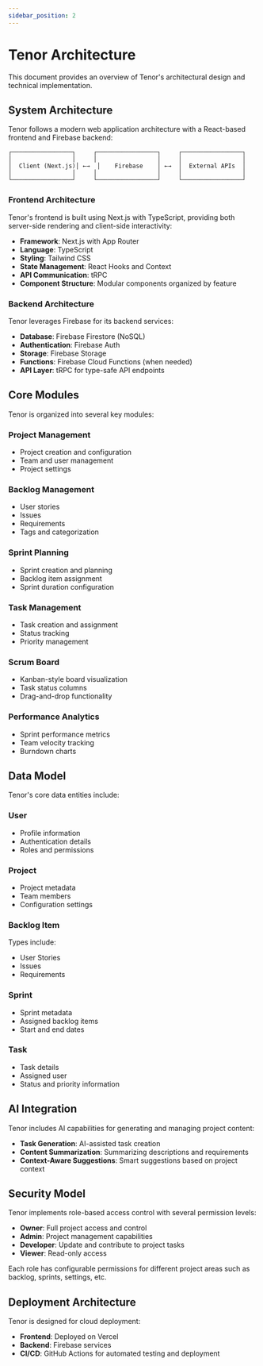 ```yaml
---
sidebar_position: 2
---
```


# Tenor Architecture

This document provides an overview of Tenor's architectural design and technical implementation.

## System Architecture

Tenor follows a modern web application architecture with a React-based frontend and Firebase backend:

```
┌─────────────────┐     ┌─────────────────┐     ┌─────────────────┐
│                 │     │                 │     │                 │
│  Client (Next.js)│ ←→  │    Firebase    │ ←→  │  External APIs  │
│                 │     │                 │     │                 │
└─────────────────┘     └─────────────────┘     └─────────────────┘
```

### Frontend Architecture

Tenor's frontend is built using Next.js with TypeScript, providing both server-side rendering and client-side interactivity:

- **Framework**: Next.js with App Router
- **Language**: TypeScript
- **Styling**: Tailwind CSS
- **State Management**: React Hooks and Context
- **API Communication**: tRPC
- **Component Structure**: Modular components organized by feature

### Backend Architecture

Tenor leverages Firebase for its backend services:

- **Database**: Firebase Firestore (NoSQL)
- **Authentication**: Firebase Auth
- **Storage**: Firebase Storage
- **Functions**: Firebase Cloud Functions (when needed)
- **API Layer**: tRPC for type-safe API endpoints

## Core Modules

Tenor is organized into several key modules:

### Project Management

- Project creation and configuration
- Team and user management
- Project settings

### Backlog Management

- User stories
- Issues
- Requirements
- Tags and categorization

### Sprint Planning

- Sprint creation and planning
- Backlog item assignment
- Sprint duration configuration

### Task Management

- Task creation and assignment
- Status tracking
- Priority management

### Scrum Board

- Kanban-style board visualization
- Task status columns
- Drag-and-drop functionality

### Performance Analytics

- Sprint performance metrics
- Team velocity tracking
- Burndown charts

## Data Model

Tenor's core data entities include:

### User

- Profile information
- Authentication details
- Roles and permissions

### Project

- Project metadata
- Team members
- Configuration settings

### Backlog Item

Types include:

- User Stories
- Issues
- Requirements

### Sprint

- Sprint metadata
- Assigned backlog items
- Start and end dates

### Task

- Task details
- Assigned user
- Status and priority information

## AI Integration

Tenor includes AI capabilities for generating and managing project content:

- **Task Generation**: AI-assisted task creation
- **Content Summarization**: Summarizing descriptions and requirements
- **Context-Aware Suggestions**: Smart suggestions based on project context

## Security Model

Tenor implements role-based access control with several permission levels:

- **Owner**: Full project access and control
- **Admin**: Project management capabilities
- **Developer**: Update and contribute to project tasks
- **Viewer**: Read-only access

Each role has configurable permissions for different project areas such as backlog, sprints, settings, etc.

## Deployment Architecture

Tenor is designed for cloud deployment:

- **Frontend**: Deployed on Vercel
- **Backend**: Firebase services
- **CI/CD**: GitHub Actions for automated testing and deployment
